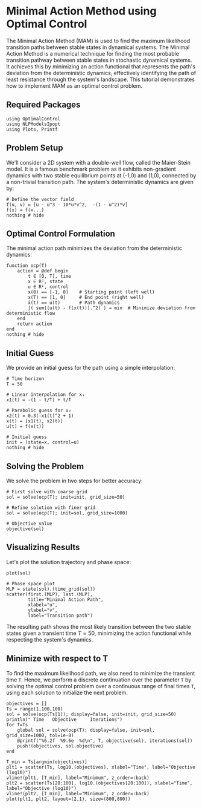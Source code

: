 # Minimal Action Method using Optimal Control

The Minimal Action Method (MAM) is used to find the maximum likelihood transition paths between stable states in dynamical systems. 
The Minimal Action Method is a numerical technique for finding the most probable transition pathway between stable states in stochastic dynamical systems. It achieves this by minimizing an action functional that represents the path's deviation from the deterministic dynamics, effectively identifying the path of least resistance through the system's landscape.
This tutorial demonstrates how to implement MAM as an optimal control problem.

## Required Packages

```@example oc_mam
using OptimalControl
using NLPModelsIpopt
using Plots, Printf
```

## Problem Setup

We'll consider a 2D system with a double-well flow, called the Maier-Stein model. It is a famous benchmark problem as it exhibits non-gradient dynamics with two stable equilibrium points at (-1,0) and (1,0), connected by a non-trivial transition path.
The system's deterministic dynamics are given by:

```@example oc_mam
# Define the vector field
f(u, v) = [u - u^3 - 10*u*v^2,  -(1 - u^2)*v]
f(x) = f(x...)
nothing # hide
```

## Optimal Control Formulation

The minimal action path minimizes the deviation from the deterministic dynamics:

```@example oc_mam
function ocp(T)
    action = @def begin
        t ∈ [0, T], time
        x ∈ R², state
        u ∈ R², control
        x(0) == [-1, 0]    # Starting point (left well)
        x(T) == [1, 0]     # End point (right well)
        ẋ(t) == u(t)       # Path dynamics
        ∫( sum((u(t) - f(x(t))).^2) ) → min  # Minimize deviation from deterministic flow
    end
    return action
end
nothing # hide
```

## Initial Guess

We provide an initial guess for the path using a simple interpolation:

```@example oc_mam
# Time horizon
T = 50

# Linear interpolation for x₁
x1(t) = -(1 - t/T) + t/T

# Parabolic guess for x₂
x2(t) = 0.3(-x1(t)^2 + 1)
x(t) = [x1(t), x2(t)]
u(t) = f(x(t))

# Initial guess
init = (state=x, control=u)
nothing # hide
```

## Solving the Problem

We solve the problem in two steps for better accuracy:

```@example oc_mam
# First solve with coarse grid
sol = solve(ocp(T); init=init, grid_size=50)

# Refine solution with finer grid
sol = solve(ocp(T); init=sol, grid_size=1000)

# Objective value
objective(sol)
```

## Visualizing Results

Let's plot the solution trajectory and phase space:

```@example oc_mam
plot(sol)
```

```@example oc_mam
# Phase space plot
MLP = state(sol).(time_grid(sol))
scatter(first.(MLP), last.(MLP), 
        title="Minimal Action Path",
        xlabel="u",
        ylabel="v",
        label="Transition path")
```

The resulting path shows the most likely transition between the two stable states given a transient time $T=50$, minimizing the action functional while respecting the system's dynamics.

## Minimize with respect to T

To find the maximum likelihood path, we also need to minimize the transient time `T`. Hence, we perform a discrete continuation over the parameter `T` by solving the optimal control problem over a continuous range of final times `T`, using each solution to initialize the next problem.

```@example oc_mam
objectives = []
Ts = range(1,100,100)
sol = solve(ocp(Ts[1]); display=false, init=init, grid_size=50)
println(" Time   Objective     Iterations")
for T=Ts
    global sol = solve(ocp(T); display=false, init=sol, grid_size=1000, tol=1e-8)
    @printf("%6.2f  %9.6e  %d\n", T, objective(sol), iterations(sol))
    push!(objectives, sol.objective)
end
```

```@example oc_mam
T_min = Ts[argmin(objectives)]
plt1 = scatter(Ts, log10.(objectives), xlabel="Time", label="Objective (log10)")
vline!(plt1, [T_min], label="Minimum", z_order=:back)
plt2 = scatter(Ts[20:100], log10.(objectives[20:100]), xlabel="Time", label="Objective (log10)")
vline!(plt2, [T_min], label="Minimum", z_order=:back)
plot(plt1, plt2, layout=(2,1), size=(800,800))
```
